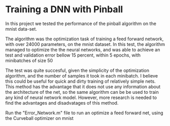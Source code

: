 # Training a DNN with Pinball



In this project we tested the performance of the pinball algorithm on the mnist data-set.

The algorithm was the optimization task of training a feed forward network, with over 24000 parameters,
 on the mnist dataset.
In this test, the algorithm managed to optimize the the neural networks, and was able to achieve
an test and validation error bellow 15 percent, within 5 epochs, with minibatches of size 50

The test was quite succesful, given the simplicity of the optimization algorithm, and the number of samples it took in each
minibatch. I believe this could be useful for quick and dirty training of relatively simple nets.
This method has the advantage that it does not use any information about the architecture of the net,
so the same algorithm can be be used to train any kind of neural network model. However, more research 
is needed to find the advantages and disadvatages of this method.


Run the "Error_Network.m" file to run an optimize a feed forward net, using the Curveball optimizer on mnist


